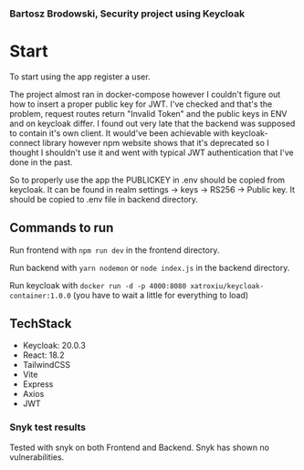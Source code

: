 ### Bartosz Brodowski, Security project using Keycloak

# Start

To start using the app register a user.

The project almost ran in docker-compose however I couldn't figure out how to insert a proper public key for JWT. I've checked and that's the problem, request routes return "Invalid Token" and the public keys in ENV and on keycloak differ. I found out very late that the backend was supposed to contain it's own client. It would've been achievable with keycloak-connect library however npm website shows that it's deprecated so I thought I shouldn't use it and went with typical JWT authentication that I've done in the past.

So to properly use the app the PUBLICKEY in .env should be copied from keycloak. It can be found in realm settings -> keys -> RS256 -> Public key. It should be copied to .env file in backend directory.

## Commands to run

Run frontend with `npm run dev` in the frontend directory.

Run backend with `yarn nodemon` or `node index.js` in the backend directory.

Run keycloak with `docker run -d -p 4000:8080 xatroxiu/keycloak-container:1.0.0` (you have to wait a little for everything to load)

## TechStack

- Keycloak: 20.0.3
- React: 18.2
- TailwindCSS
- Vite
- Express
- Axios
- JWT

### Snyk test results

Tested with snyk on both Frontend and Backend. Snyk has shown no vulnerabilities.

